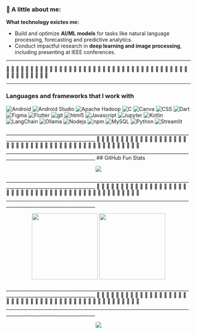 <h3> 🦝 A little about me:</h3>
<p>

**What technology exictes me:**
- Build and optimize **AI/ML models** for tasks like natural language processing, forecasting and predictive analytics.  
- Conduct impactful research in **deep learning and image processing**, including presenting at IEEE conferences.  
____________________________________________________________________________________________________________________
🦝 🦝 🦝 🦝 🦝 🦝 🦝 🦝 🦝 🦝 🦝 🦝 🦝 🦝 🦝 🦝 🦝 🦝 🦝 🦝 🦝 🦝 🦝 🦝 🦝 🦝 🦝 🦝 🦝 🦝 🦝 🦝 🦝 🦝 🦝 🦝 🦝 🦝 🦝 🦝 🦝 🦝 🦝 🦝 🦝 🦝 🦝
____________________________________________________________________________________________________________________
<h3>Languages and frameworks that I work with</h3>
<p>
  <img alt="Android" src="https://img.shields.io/badge/-Android-34A853?style=flat-square&logo=android&logoColor=white" />
  <img alt="Android Studio" src="https://img.shields.io/badge/-AndroidStudio-3DDC84?style=flat-square&logo=AndroidStudio&logoColor=white" />
  <img alt="Apache Hadoop" src="https://img.shields.io/badge/-ApacheHadoop-66CCFF?style=flat-square&logo=ApacheHadoop&logoColor=white" />
  <img alt="C" src="https://img.shields.io/badge/-C-A8B9CC?style=flat-square&logo=C&logoColor=white" />
  <img alt="Canva" src="https://img.shields.io/badge/-Canva-00C4CC?style=flat-square&logo=Canva&logoColor=white" />
  <img alt="CSS" src="https://img.shields.io/badge/-CSS-663399?style=flat-square&logo=CSS&logoColor=white" />
  <img alt="Dart" src="https://img.shields.io/badge/-Dart-0175C2?style=flat-square&logo=Dart&logoColor=white" />  
  <img alt="Figma" src="https://img.shields.io/badge/-Figma-F24E1E?style=flat-square&logo=Figma&logoColor=white" />
  <img alt="Flutter" src="https://img.shields.io/badge/-Flutter-02569B?style=flat-square&logo=Flutter&logoColor=white" />
  <img alt="git" src="https://img.shields.io/badge/-Git-F05032?style=flat-square&logo=git&logoColor=white" />
  <img alt="html5" src="https://img.shields.io/badge/-HTML5-E34F26?style=flat-square&logo=html5&logoColor=white" />
  <img alt="Javascript" src="https://img.shields.io/badge/-javascript-f7df1c?style=flat-square&logo=javascript&logoColor=black" />
  <img alt="Jupyter" src="https://img.shields.io/badge/-Jupyter-F37626?style=flat-square&logo=Jupyter&logoColor=white" />
  <img alt="Kotlin" src="https://img.shields.io/badge/-Kotlin-7F52FF?style=flat-square&logo=Kotlin&logoColor=black" />
  <img alt="LangChain" src="https://img.shields.io/badge/-LangChain-1C3C3C?style=flat-square&logo=LangChain&logoColor=black" />
  <img alt="Ollama" src="https://img.shields.io/badge/-LangChain-000000?style=flat-square&logo=Ollama&logoColor=black" />
  <img alt="Nodejs" src="https://img.shields.io/badge/-Nodejs-43853d?style=flat-square&logo=Node.js&logoColor=white" />
  <img alt="npm" src="https://img.shields.io/badge/-NPM-CB3837?style=flat-square&logo=npm&logoColor=white" />
  <img alt="MySQL" src="https://img.shields.io/badge/-MySQL-4479A1?style=flat-square&logo=MySQL&logoColor=white" />
  <img alt="Python" src="https://img.shields.io/badge/-Python-3776AB?style=flat-square&logo=Python&logoColor=white" />
  <img alt="Streamlit" src="https://img.shields.io/badge/-Streamlit-FF4B4B?style=flat-square&logo=Streamlit&logoColor=white" />
</p>
____________________________________________________________________________________________________________________
🦝 🦝 🦝 🦝 🦝 🦝 🦝 🦝 🦝 🦝 🦝 🦝 🦝 🦝 🦝 🦝 🦝 🦝 🦝 🦝 🦝 🦝 🦝 🦝 🦝 🦝 🦝 🦝 🦝 🦝 🦝 🦝 🦝 🦝 🦝 🦝 🦝 🦝 🦝 🦝 🦝 🦝 🦝 🦝 🦝 🦝 🦝
____________________________________________________________________________________________________________________
## GitHub Fun Stats

<p align="center">
  <img src="https://github-readme-streak-stats.herokuapp.com?user=Tanishta15&theme=radical&ring=ff79c6&fire=ff79c6&currStreakNum=ff79c6&currStreakLabel=ff79c6&hide_border=true" />
</p>
____________________________________________________________________________________________________________________
🦝 🦝 🦝 🦝 🦝 🦝 🦝 🦝 🦝 🦝 🦝 🦝 🦝 🦝 🦝 🦝 🦝 🦝 🦝 🦝 🦝 🦝 🦝 🦝 🦝 🦝 🦝 🦝 🦝 🦝 🦝 🦝 🦝 🦝 🦝 🦝 🦝 🦝 🦝 🦝 🦝 🦝 🦝 🦝 🦝 🦝 🦝
____________________________________________________________________________________________________________________
<p align="center">
  <img src="https://github-readme-stats.vercel.app/api?username=Tanishta15&show_icons=true&theme=tokyonight&hide_border=true" height="180" />
  <img src="https://github-readme-stats.vercel.app/api/top-langs/?username=Tanishta15&layout=compact&theme=tokyonight&hide_border=true" height="180" />
</p>
____________________________________________________________________________________________________________________
🦝 🦝 🦝 🦝 🦝 🦝 🦝 🦝 🦝 🦝 🦝 🦝 🦝 🦝 🦝 🦝 🦝 🦝 🦝 🦝 🦝 🦝 🦝 🦝 🦝 🦝 🦝 🦝 🦝 🦝 🦝 🦝 🦝 🦝 🦝 🦝 🦝 🦝 🦝 🦝 🦝 🦝 🦝 🦝 🦝 🦝 🦝
____________________________________________________________________________________________________________________
<p align="center">
  <img src="https://github-profile-trophy.vercel.app/?username=Tanishta15&theme=dracula&no-frame=true&row=1&column=6" />
</p>

